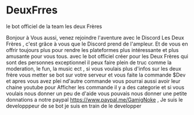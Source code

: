 # DeuxFrres
le bot officiel de la team les deux Frères


Bonjour à Vous aussi, venez rejoindre l'aventure avec le Discord Les Deux Frères , c'est grâce à vous que  le Discord prend de l'ampleur. Et de vous en offrir toujours plus pour rendre les plateformes plus intéressante et plus amusante pour vous tous.
avec le bot officiel créer pour les Deux Frères qui sont des personnes exceptionnel
il peux faire plein de truc comme la moderation, le fun, la music ect , si vous voulais plus d'infos sur les deux frère vous metter se bot sur votre serveur et vous faite la commande $Dev et 
apres vous avez plei nd'autre commande vous pourrai aussi avoir leur chaine youtube pour Afficher les commande il y a des categorie et si vous voulais nous donner un peu de d'aide vous 
pouvais nous donner une petite donnations a notre paypal https://www.paypal.me/GamigNoke , Je suis le developppeur de se bot je suis en train de le developper
